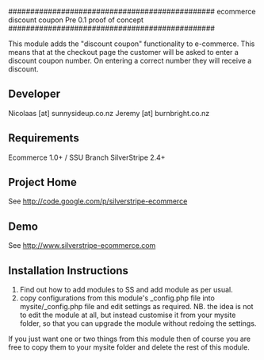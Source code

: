 ###############################################
ecommerce discount coupon
Pre 0.1 proof of concept
###############################################

This module adds the "discount coupon" functionality
to e-commerce. This means that at the checkout page
the customer will be asked to enter a discount
coupon number.  On entering a correct number they will
receive a discount.

Developer
-----------------------------------------------
Nicolaas [at] sunnysideup.co.nz
Jeremy [at] burnbright.co.nz

Requirements
-----------------------------------------------
Ecommerce 1.0+ / SSU Branch
SilverStripe 2.4+

Project Home
-----------------------------------------------
See http://code.google.com/p/silverstripe-ecommerce

Demo
-----------------------------------------------
See http://www.silverstripe-ecommerce.com

Installation Instructions
-----------------------------------------------
1. Find out how to add modules to SS and add module as per usual.
2. copy configurations from this module's _config.php file
into mysite/_config.php file and edit settings as required.
NB. the idea is not to edit the module at all, but instead customise
it from your mysite folder, so that you can upgrade the module without redoing the settings.

If you just want one or two things from this module
then of course you are free to copy them to your
mysite folder and delete the rest of this module.



